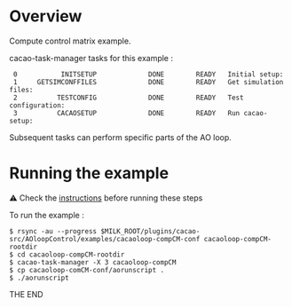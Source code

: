 # Overview

Compute control matrix example.

cacao-task-manager tasks for this example :

~~~
 0           INITSETUP             DONE        READY   Initial setup:
 1     GETSIMCONFFILES             DONE        READY   Get simulation files:
 2          TESTCONFIG             DONE        READY   Test configuration:
 3          CACAOSETUP             DONE        READY   Run cacao-setup:
~~~
Subsequent tasks can perform specific parts of the AO loop.


# Running the example

:warning: Check the [instructions](https://github.com/cacao-org/cacao/tree/dev/AOloopControl/examples) before running these steps

To run the example :

    $ rsync -au --progress $MILK_ROOT/plugins/cacao-src/AOloopControl/examples/cacaoloop-compCM-conf cacaoloop-compCM-rootdir
    $ cd cacaoloop-compCM-rootdir
    $ cacao-task-manager -X 3 cacaoloop-compCM
    $ cp cacaoloop-comCM-conf/aorunscript .
    $ ./aorunscript

THE END
